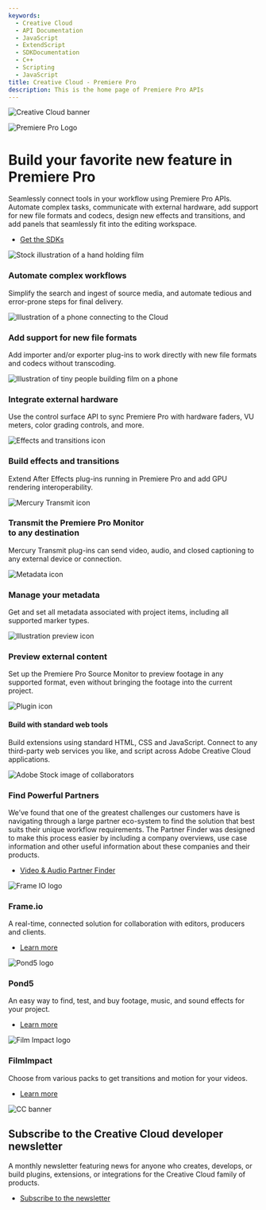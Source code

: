 ```yaml
---
keywords:
  - Creative Cloud
  - API Documentation
  - JavaScript
  - ExtendScript
  - SDKDocumentation
  - C++
  - Scripting
  - JavaScript
title: Creative Cloud - Premiere Pro
description: This is the home page of Premiere Pro APIs 
---
```


<Hero slots="image, icon, heading, text, buttons" variant="halfwidth" />

![Creative Cloud banner](https://adobe.io/shared/images/cc-hero.png)

![Premiere Pro Logo](https://adobe.io/shared/icons/pr_appicon_64.svg)

#  Build your favorite new feature in Premiere Pro

Seamlessly connect tools in your workflow using Premiere Pro APIs. Automate complex tasks, communicate with external hardware, add support for new file formats and codecs, design new effects and transitions, and add panels that seamlessly fit into the editing workspace.

* [Get the SDKs](https://console.adobe.io/downloads/pr)


<TextBlock slots="image, heading, text" width="33%" theme="light" isCentered />

![Stock illustration of a hand holding film](images/premierpro-feature1-resized.old.png)

### Automate complex workflows

Simplify the search and ingest of source media, and automate tedious and error-prone steps for final delivery.

<TextBlock slots="image, heading, text" width="33%" theme="light" isCentered />

![Illustration of a phone connecting to the Cloud](images/premierpro-feature2-resized.old.png)

### Add support for new file formats 

Add importer and/or exporter plug-ins to work directly with new file formats and codecs without transcoding.

<TextBlock slots="image, heading, text" width="33%" theme="light" isCentered />

![Illustration of tiny people building film on a phone](images/premierpro-feature3-resized.old.png)

### Integrate external hardware

Use the control surface API to sync Premiere Pro with hardware faders, VU meters, color grading controls, and more.

<TextBlock slots="image, heading, text" width="33%" theme="light" isCentered />

![Effects and transitions icon](images/S_IlluEffectsAndTransitions_96.svg)

### Build effects and transitions

Extend After Effects plug-ins running in Premiere Pro and add GPU rendering interoperability.


<TextBlock slots="image, heading, text" width="33%" theme="light" isCentered />

![Mercury Transmit icon](images/S_IlluMercuryTransmit_96.svg)

### Transmit the Premiere Pro Monitor <br /> to any destination 

Mercury Transmit plug-ins can send video, audio, and closed captioning to any external device or connection.

<TextBlock slots="image, heading, text" width="33%" theme="light" isCentered />

![Metadata icon](images/S_IlluMetadata_96.svg)

### Manage your metadata 

Get and set all metadata associated with project items, including all supported marker types.

<TextBlock slots="image, heading, text" width="50%" theme="light" isCentered />

![Illustration preview icon](images/S_IlluPreview_96.svg)

### Preview external content 

Set up the Premiere Pro Source Monitor to preview footage in any supported format, even without bringing the footage into the current project.

<TextBlock slots="image, heading, text" width="50%" theme="light" isCentered />

![Plugin icon](images/S_IlluCepPlugin_96.svg)

#### Build with standard web tools 

 Build extensions using standard HTML, CSS and JavaScript. Connect to any third-party web services you like, and  script across Adobe Creative Cloud applications.

<TextBlock slots="image, heading, text1, buttons" theme="dark" />

![Adobe Stock image of collaborators](images/AdobeStock_252386533.697x377.png)

### Find Powerful Partners

We’ve found that one of the greatest challenges our customers have is navigating through a large partner eco-system to find the solution that best suits their unique workflow requirements. The Partner Finder was designed to make this process easier by including a company overviews, use case information and other useful information about these companies and their products.

* [Video & Audio Partner Finder](https://adobe-video-partner-finder.com/)


<TextBlock slots="image, heading, text, links" width="33%" theme="dark" isCentered />

![Frame IO logo](images/premierpro-extensions1-resized.jpg)

### Frame.io 

A real-time, connected solution for collaboration with editors, producers and clients.

* [Learn more](https://frame.io/premiere)



<TextBlock slots="image, heading, text, links" width="33%" theme="dark" isCentered />

![Pond5 logo](images/pond5_logo.jpg)

### Pond5 

An easy way to find, test, and buy footage, music, and sound effects for your project.

* [Learn more](https://creative.adobe.com/addons/products/13587#.WTW5vDOZNE4)



<TextBlock slots="image, heading, text, links" width="33%" theme="dark" isCentered />

![Film Impact logo](images/filmimpact-logo.svg)

### FilmImpact 

Choose from various packs to get transitions and motion for your videos.

* [Learn more](https://www.filmimpact.net/plugins)


<SummaryBlock slots="image, heading, text, buttons" background="rgb(9, 90, 186)" />

![CC banner](https://adobe.io/shared/images/cc-banner.png)

## Subscribe to the Creative Cloud developer newsletter 

A monthly newsletter featuring news for anyone who creates, develops, or build plugins, extensions, or integrations for the
Creative Cloud family of products.

* [Subscribe to the newsletter](https://www.adobe.com/subscription/ccdevnewsletter.html)